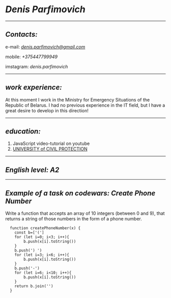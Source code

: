# *Denis Parfimovich*

-----------
## ***Contacts:***

e-mail: *denis.parfimovich@gmail.com*

mobile: *+375447799949*

imstagram: *denis.parfimovich*

------------
## ***work experience:***

At this moment I work in the Ministry for Emergency Situations of the Republic of Belarus. I had no previous experience in the IT field, but I have a great desire to develop in this direction!

-------------

## ***education:***

1. JavaScript video-tutorial on youtube
2. [UNIVERSITY of CIVIL PROTECTION](https://ucp.by/en/)

-------------

## ***English level:*** *A2*

-------------

## ***Example of a task on codewars: Create Phone Number***

Write a function that accepts an array of 10 integers (between 0 and 9), that returns a string of those numbers in the form of a phone number.

```
  function createPhoneNumber(x) {
    const b=['(']
    for (let i=0; i<3; i++){
        b.push(x[i].toString())
    }
    b.push(') ')
    for (let i=3; i<6; i++){
        b.push(x[i].toString())
    }
    b.push('-')
    for (let i=6; i<10; i++){
        b.push(x[i].toString())
    }
    return b.join('')
  }
  ```


